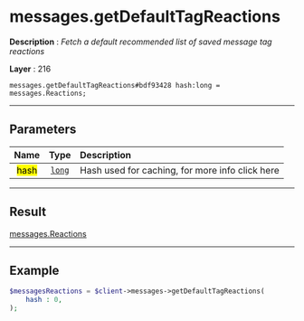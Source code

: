 # messages.getDefaultTagReactions

**Description** : *Fetch a default recommended list of saved message tag reactions*

**Layer** : 216

```tl
messages.getDefaultTagReactions#bdf93428 hash:long = messages.Reactions;
```

---

## Parameters

| Name | Type | Description |
| :---: | :---: | :--- |
| <mark>hash</mark> | [`long`](type/long) | Hash used for caching, for more info click here |

---

## Result

[messages.Reactions](type/messages.Reactions)

---

## Example

```php
$messagesReactions = $client->messages->getDefaultTagReactions(
	hash : 0,
);
```